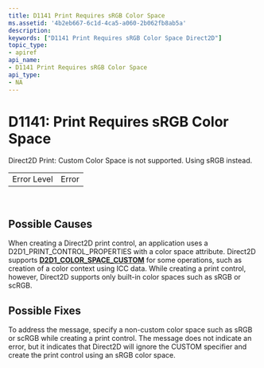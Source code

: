 ```yaml
---
title: D1141 Print Requires sRGB Color Space
ms.assetid: '4b2eb667-6c1d-4ca5-a060-2b062fb8ab5a'
description: 
keywords: ["D1141 Print Requires sRGB Color Space Direct2D"]
topic_type:
- apiref
api_name:
- D1141 Print Requires sRGB Color Space
api_type:
- NA
---
```


# D1141: Print Requires sRGB Color Space

Direct2D Print: Custom Color Space is not supported. Using sRGB instead.



|             |       |
|-------------|-------|
| Error Level | Error |



 

## Possible Causes

When creating a Direct2D print control, an application uses a D2D1\_PRINT\_CONTROL\_PROPERTIES with a color space attribute. Direct2D supports [**D2D1\_COLOR\_SPACE\_CUSTOM**](--d2d1-color-space.md) for some operations, such as creation of a color context using ICC data. While creating a print control, however, Direct2D supports only built-in color spaces such as sRGB or scRGB.

## Possible Fixes

To address the message, specify a non-custom color space such as sRGB or scRGB while creating a print control. The message does not indicate an error, but it indicates that Direct2D will ignore the CUSTOM specifier and create the print control using an sRGB color space.

 

 




